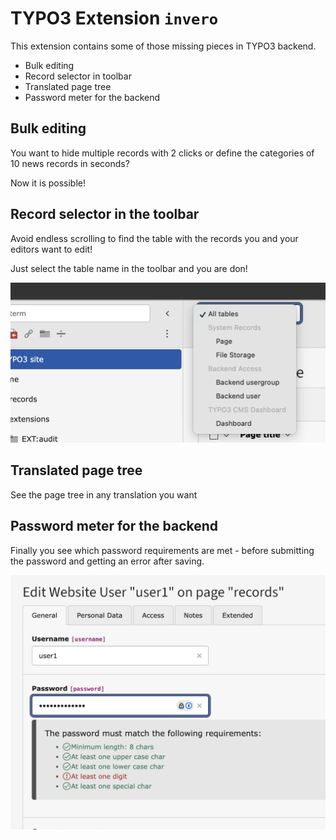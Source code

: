# TYPO3 Extension `invero`

This extension contains some of those missing pieces in TYPO3 backend.

- Bulk editing
- Record selector in toolbar
- Translated page tree
- Password meter for the backend

## Bulk editing

You want to hide multiple records with 2 clicks or define the categories of 10 news records in seconds?

Now it is possible!

## Record selector in the toolbar

Avoid endless scrolling to find the table with the records you and your editors want to edit!

Just select the table name in the toolbar and you are don!

![record-selector.png](Resources/Public/Screenshots/record-selector.png)

## Translated page tree

See the page tree in any translation you want

## Password meter for the backend

Finally you see which password requirements are met - before submitting the password and getting an error after saving.

![password-meter.png](Resources/Public/Screenshots/password-meter.png)

